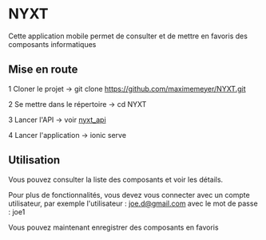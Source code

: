 # NYXT

Cette application mobile permet de consulter et de mettre en favoris des composants informatiques



## Mise en route

1 Cloner le projet -> git clone https://github.com/maximemeyer/NYXT.git

2 Se mettre dans le répertoire -> cd NYXT

3 Lancer l'API -> voir [nyxt_api](https://github.com/anthony-gouat/nyxt_api)

4 Lancer l'application -> ionic serve



## Utilisation

Vous pouvez consulter la liste des composants et voir les détails.

Pour plus de fonctionnalités, vous devez vous connecter avec un compte utilisateur, par exemple l'utilisateur : joe.d@gmail.com avec le mot de passe : joe1

Vous pouvez maintenant enregistrer des composants en favoris